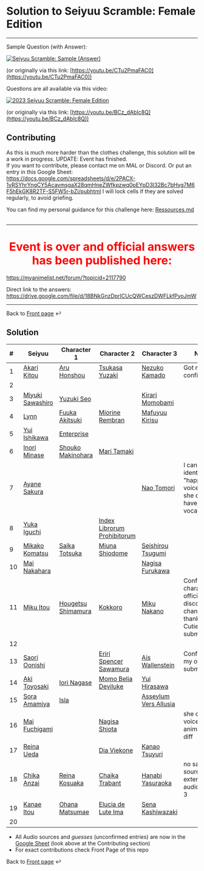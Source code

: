 # Solution to Seiyuu Scramble: Female Edition 

___

Sample Question (with Answer):

[![Seiyuu Scramble: Sample (Answer)](images/Seiyuu%20Scramble：%20Sample%20(Answer).jpg)](videos/Seiyuu%20Scramble：%20Sample%20(Answer)%20[CTu2PmaFAC0][vp09.00.41.08%201920x1080%20opus].mp4)

(or originally via this link: [https://youtu.be/CTu2PmaFAC0](https://youtu.be/CTu2PmaFAC0))

Questions are all available via this video:

[![2023 Seiyuu Scramble: Female Edition](images/2023%20Seiyuu%20Scramble：%20Female%20Edition.jpg)](videos/2023%20Seiyuu%20Scramble：%20Female%20Edition%20[BCz_dAbIc8Q][vp09.00.41.08%201920x1080%20opus].mp4)

(or originally via this link: [https://youtu.be/BCz_dAbIc8Q](https://youtu.be/BCz_dAbIc8Q))


## Contributing

As this is much more harder than the clothes challenge, this solution will be a work in progress. UPDATE: Event has finished.</br>
If you want to contribute, please contact me on MAL or Discord.
Or put an entry in this Google Sheet: https://docs.google.com/spreadsheets/d/e/2PACX-1vRSYhrYngCY5AcavmsgaX28qmHneZWfkpzwq0pEYpD3I32Bc7bHyg7M6F5hEkGK8R2TF-S5FW5r-bZi/pubhtml
I will lock cells if they are solved regularly, to avoid griefing.


You can find my personal guidance for this challenge here:
[Ressources.md](Ressources.md)
</br>
</br>

___
# <center><span style="font-size: 30; color:red">Event is over and official answers has been published here:
https://myanimelist.net/forum/?topicid=2117790

Direct link to the answers:
https://drive.google.com/file/d/18BNkGnzDprICUcQWCeszDWFLkfPyoJmW
</span></center>
___

Back to [Front page](../README.md) ↩️

## Solution

| # | Seiyuu | Character 1 | Character 2 | Character 3 | Notes |
| :--- | --- | --- | --- | --- | --- |
| 1 | [Akari Kitou](https://myanimelist.net/people/34951/Akari_Kitou) | [Aru Honshou](https://myanimelist.net/character/148606/Aru_Honshou) | [Tsukasa Yuzaki](https://myanimelist.net/character/163271/Tsukasa_Yuzaki) | [Nezuko Kamado](https://myanimelist.net/character/146157/Nezuko_Kamado) | Got multiple confirmations |
| 2 | | | | | |
| 3 | [Miyuki Sawashiro](https://myanimelist.net/people/99/Miyuki_Sawashiro) | [Yuzuki Seo](https://myanimelist.net/character/88395/Yuzuki_Seo) | | [Kirari Momobami](https://myanimelist.net/character/123913/Kirari_Momobami) | |
| 4 | [Lynn](https://myanimelist.net/people/10929/Lynn) | [Fuuka Akitsuki](https://myanimelist.net/character/100811/Fuuka_Akitsuki) | [Miorine Rembran](https://myanimelist.net/character/212447/Miorine_Rembran) | [Mafuyuu Kirisu](https://myanimelist.net/character/154056/Mafuyu_Kirisu) | |
| 5 | [Yui Ishikawa](https://myanimelist.net/people/5142/Yui_Ishikawa) | [Enterprise](https://myanimelist.net/character/171646/Enterprise) | | | |
| 6 | [Inori Minase](https://myanimelist.net/people/11297/Inori_Minase) | [Shouko Makinohara](https://myanimelist.net/character/149616/Shouko_Makinohara) | [Mari Tamaki](https://myanimelist.net/character/157147/Mari_Tamaki) | | |
| 7 | [Ayane Sakura](https://myanimelist.net/people/11622/Ayane_Sakura) | | | [Nao Tomori](https://myanimelist.net/character/122211/Nao_Tomori) | I can just identify her "happy" voice, also she doesn't have any vocal range |
| 8 | [Yuka Iguchi](https://myanimelist.net/people/885/Yuka_Iguchi) | | [Index Librorum Prohibitorum](https://myanimelist.net/character/13699/Index_Librorum_Prohibitorum) | | |
| 9 | [Mikako Komatsu](https://myanimelist.net/people/10071/Mikako_Komatsu) | [Saika Totsuka](https://myanimelist.net/character/67071/Saika_Totsuka) | [Miuna Shiodome](https://myanimelist.net/character/13699/Index_Librorum_Prohibitorum) | [Seishirou Tsugumi](https://myanimelist.net/character/58885/Seishirou_Tsugumi) | |
| 10 | [Mai Nakahara](https://myanimelist.net/people/31/Mai_Nakahara) | | | [Nagisa Furukawa](https://myanimelist.net/character/4604/Nagisa_Furukawa) | |
| 11 | [Miku Itou](https://myanimelist.net/people/24413/Miku_Itou) | [Hougetsu Shimamura](https://myanimelist.net/character/118717/Hougetsu_Shimamura) | [Kokkoro](https://myanimelist.net/character/175840/Kokkoro) | [Miku Nakano](https://myanimelist.net/character/160603/Miku_Nakano) | Confirmed all characters in official discord channel, thanks CutieZia for submit trial |
| 12 | | | | | |
| 13 | [Saori Oonishi](https://myanimelist.net/people/19884/Saori_Oonishi) | | [Eriri Spencer Sawamura](https://myanimelist.net/character/90179/Eriri_Spencer_Sawamura) | [Ais Wallenstein](https://myanimelist.net/character/92227/Ais_Wallenstein) | Confirmed by my own submission |
| 14 | [Aki Toyosaki](https://myanimelist.net/people/599/Aki_Toyosaki) | [Iori Nagase](https://myanimelist.net/character/40196/Iori_Nagase) | [Momo Belia Deviluke](https://myanimelist.net/character/17364/Momo_Belia_Deviluke) | [Yui Hirasawa](https://myanimelist.net/character/19565/Yui_Hirasawa) | |
| 15 | [Sora Amamiya](https://myanimelist.net/people/21517/Sora_Amamiya) | [Isla](https://myanimelist.net/character/124049/Isla) | | [Asseylum Vers Allusia](https://myanimelist.net/character/103697/Asseylum_Vers_Allusia) | |
| 16 | [Mai Fuchigami](https://myanimelist.net/people/11184/Nao_Touyama) | | [Nagisa Shiota](https://myanimelist.net/character/65645/Nagisa_Shiota) | | she can even voice animals, too diff |
| 17 | [Reina Ueda](https://myanimelist.net/people/26063/Reina_Ueda) | | [Dia Viekone](https://myanimelist.net/character/192918/Dia_Viekone) | [Kanao Tsuyuri](https://myanimelist.net/character/151142/Kanao_Tsuyuri) | |
| 18 | [Chika Anzai](https://myanimelist.net/people/11030/Chika_Anzai) | [Reina Kosuaka](https://myanimelist.net/character/120017/Reina_Kousaka) | [Chaika Trabant](https://youtu.be/oVk9pt9XxuM?t=100) | [Hanabi Yasuraoka](https://myanimelist.net/character/128503/Hanabi_Yasuraoka) | no sample source but extensive audio for no. 3 |
| 19 | [Kanae Itou](https://myanimelist.net/people/762/Kanae_Itou) | [Ohana Matsumae](https://myanimelist.net/character/36184/Ohana_Matsumae) | [Elucia de Lute Ima](https://myanimelist.net/character/14015/Elucia_de_Lute_Ima) | [Sena Kashiwazaki](https://myanimelist.net/character/37514/Sena_Kashiwazaki) | |
| 20 | | | | | |

* All Audio sources and *guesses* (unconfirmed entries) are now in the [Google Sheet](https://docs.google.com/spreadsheets/d/e/2PACX-1vRSYhrYngCY5AcavmsgaX28qmHneZWfkpzwq0pEYpD3I32Bc7bHyg7M6F5hEkGK8R2TF-S5FW5r-bZi/pubhtml) (look above at the Contributing section)
* For exact contributions check Front Page of this repo
  
Back to [Front page](../README.md) ↩️
